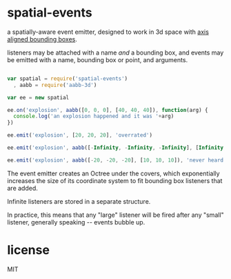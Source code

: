 # spatial-events

a spatially-aware event emitter, designed to work in 3d space with [axis aligned bounding boxes](https://github.com/chrisdickinson/aabb-3d).

listeners may be attached with a name *and* a bounding box, and events may be emitted
with a name, bounding box or point, and arguments.

```javascript

var spatial = require('spatial-events')
  , aabb = require('aabb-3d')

var ee = new spatial

ee.on('explosion', aabb([0, 0, 0], [40, 40, 40]), function(arg) {
  console.log('an explosion happened and it was '+arg)
})

ee.emit('explosion', [20, 20, 20], 'overrated')

ee.emit('explosion', aabb([-Infinity, -Infinity, -Infinity], [Infinity, Infinity, Infinity]), 'without measure')

ee.emit('explosion', aabb([-20, -20, -20], [10, 10, 10]), 'never heard')

```

The event emitter creates an Octree under the covers, which exponentially increases
the size of its coordinate system to fit bounding box listeners that are added.

Infinite listeners are stored in a separate structure.

In practice, this means that any "large" listener will be fired after any "small" listener,
generally speaking -- events bubble up.

# license

MIT

